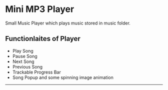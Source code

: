 # Mini MP3 Player

Small Music Player which plays music stored in music folder.

## Functionlaites of Player

- Play Song
- Pause Song
- Next Song
- Previous Song
- Trackable Progress Bar
- Song Popup and some spinning image animation

---
